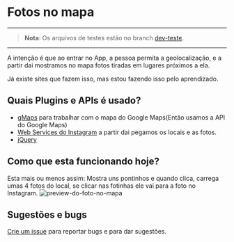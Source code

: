 # Fotos no mapa

---

> **Nota**: Os arquivos de testes estão no branch [dev-teste](https://github.com/felquis/fotos-no-mapa/tree/dev-teste).

---

A intenção é que ao entrar no App, a pessoa permita a geolocalização, e a partir dai mostramos no mapa fotos tiradas em lugares próximos a ela.

Já existe sites que fazem isso, mas estou fazendo isso pelo aprendizado.

## Quais Plugins e APIs é usado?

* [gMaps](http://hpneo.github.com/gmaps/) para trabalhar com o mapa do Google Maps(Então usamos a API do Google Maps)
* [Web Services do Instagram](http://instagram.com/developer/) a partir dai pegamos os locais e as fotos.
* [jQuery](https://github.com/jquery/jquery)

## Como que esta funcionando hoje?
Esta mais ou menos assim: Mostra uns pontinhos e quando clica, carrega umas 4 fotos do local, se clicar nas fotinhas ele vai para a foto no Instagram.
![preview-do-foto-no-mapa](https://f.cloud.github.com/assets/736728/237589/4db9d85e-8819-11e2-8282-e39681707d46.PNG)

## Sugestões e bugs

[Crie um issue](https://github.com/felquis/fotos-no-mapa/issues) para reportar bugs e para dar sugestões.